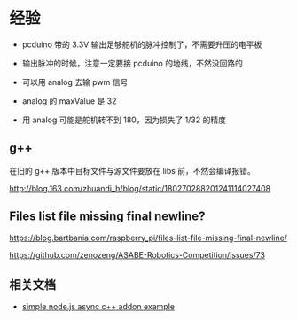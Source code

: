 # 经验

- pcduino 带的 3.3V 输出足够舵机的脉冲控制了，不需要升压的电平板

- 输出脉冲的时候，注意一定要接 pcduino 的地线，不然没回路的

- 可以用 analog 去输 pwm 信号

- analog 的 maxValue 是 32

- 用 analog 可能是舵机转不到 180，因为损失了 1/32 的精度

## g++

在旧的 g++ 版本中目标文件与源文件要放在 libs 前，不然会编译报错。

http://blog.163.com/zhuandi_h/blog/static/180270288201241114027408

## Files list file missing final newline?

https://blog.bartbania.com/raspberry_pi/files-list-file-missing-final-newline/

https://github.com/zenozeng/ASABE-Robotics-Competition/issues/73

## 相关文档

- [simple node.js async c++ addon example](https://gist.github.com/dmh2000/9519489)
